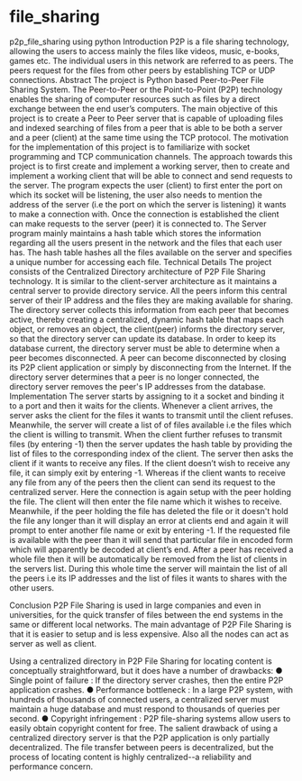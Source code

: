 # file_sharing
p2p_file_sharing using python
Introduction
P2P is a file sharing technology, allowing the users to access mainly the files like
videos, music, e-books, games etc. The individual users in this network are referred
to as peers. The peers request for the files from other peers by establishing TCP or
UDP connections.
Abstract
The project is Python based Peer-to-Peer File Sharing System. The Peer-to-Peer or
the Point-to-Point (P2P) technology enables the sharing of computer resources such
as files by a direct exchange between the end user’s computers. The main objective
of this project is to create a Peer to Peer server that is capable of uploading files
and indexed searching of files from a peer that is able to be both a server and a
peer (client) at the same time using the TCP protocol. The motivation for the
implementation of this project is to familiarize with socket programming and TCP
communication channels. The approach towards this project is to first create and
implement a working server, then to create and implement a working client that will
be able to connect and send requests to the server.
The program expects the user (client) to first enter the port on which its socket will
be listening, the user also needs to mention the address of the server (i.e the port
on which the server is listening) it wants to make a connection with. Once the
connection is established the client can make requests to the server (peer) it is
connected to. The Server program mainly maintains a hash table which stores the
information regarding all the users present in the network and the files that each
user has. The hash table hashes all the files available on the server and specifies a
unique number for accessing each file.
Technical Details
The project consists of the Centralized Directory architecture of P2P File Sharing
technology. It is similar to the client-server architecture as it maintains a central
server to provide directory service. All the peers inform this central server of their
IP address and the files they are making available for sharing. The directory server
collects this information from each peer that becomes active, thereby creating a
centralized, dynamic hash table that maps each object, or removes an object, the
client(peer) informs the directory server, so that the directory server can update its
database.
In order to keep its database current, the directory server must be able to
determine when a peer becomes disconnected. A peer can become disconnected
by closing its P2P client application or simply by disconnecting from the Internet. If
the directory server determines that a peer is no longer connected, the directory
server removes the peer's IP addresses from the database.
Implementation
The server starts by assigning to it a socket and binding it to a port and then it waits
for the clients. Whenever a client arrives, the server asks the client for the files it
wants to transmit until the client refuses. Meanwhile, the server will create a list of
of files available i.e the files which the client is willing to transmit. When the client
further refuses to transmit files (by entering -1) then the server updates the hash
table by providing the list of files to the corresponding index of the client. The
server then asks the client if it wants to receive any files. If the client doesn’t wish to
receive any file, it can simply exit by entering -1. Whereas if the client wants to
receive any file from any of the peers then the client can send its request to the
centralized server. Here the connection is again setup with the peer holding the file.
The client will then enter the file name which it wishes to receive. Meanwhile, if the
peer holding the file has deleted the file or it doesn't hold the file any longer than it
will display an error at clients end and again it will prompt to enter another file
name or exit by entering -1. If the requested file is available with the peer than it will
send that particular file in encoded form which will apparently be decoded at
client’s end. After a peer has received a whole file then it will be automatically be
removed from the list of clients in the servers list. During this whole time the server
will maintain the list of all the peers i.e its IP addresses and the list of files it wants
to shares with the other users.

Conclusion
P2P File Sharing is used in large companies and even in universities, for the quick
transfer of files between the end systems in the same or different local networks.
The main advantage of P2P File Sharing is that it is easier to setup and is less
expensive. Also all the nodes can act as server as well as client.

Using a centralized directory in P2P File Sharing for locating content is conceptually
straightforward, but it does have a number of drawbacks:
● Single point of failure : If the directory server crashes, then the entire P2P
application crashes.
● Performance bottleneck : In a large P2P system, with hundreds of
thousands of connected users, a centralized server must maintain a huge
database and must respond to thousands of queries per second.
● Copyright infringement : P2P file-sharing systems allow users to easily
obtain copyright content for free.
The salient drawback of using a centralized directory server is that the P2P
application is only partially decentralized. The file transfer between peers is
decentralized, but the process of locating content is highly centralized--a reliability
and performance concern.
